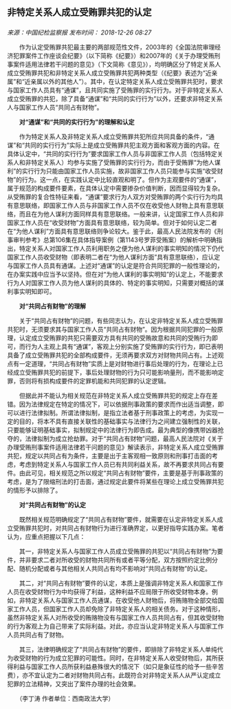 ## 非特定关系人成立受贿罪共犯的认定

### 

_来源：中国纪检监察报_ _发布时间： 2018-12-26 08:27_

　　作为认定受贿罪共犯最主要的两部规范性文件，2003年的《全国法院审理经济犯罪案件工作座谈会纪要》（以下简称《纪要》）和2007年的《关于办理受贿刑事案件适用法律若干问题的意见》（下文简称《意见》），均明确区分了特定关系人成立受贿罪共犯和非特定关系人成立受贿罪共犯两种类型（《纪要》表述为“近亲属”和“近亲属以外的其他人”）。其中，在认定特定关系人成立受贿罪共犯时，要求与国家工作人员具有“通谋”，且共同实施了受贿罪的实行行为。对于非特定关系人成立受贿罪的共犯，除了具备“通谋”和“共同的实行行为”以外，还要求非特定关系人与国家工作人员“共同占有财物”。

　　**对“通谋”和“共同的实行行为”的理解和认定**

　　作为特定关系人及非特定关系人成立受贿罪共犯所应共同具备的条件，“通谋”和“共同的实行行为”实际上是成立受贿罪共犯主观方面和客观方面的内容。在具体认定中，“共同的实行行为”要求国家工作人员与非国家工作人员（包括特定关系人和非特定关系人）均参与实施了受贿罪的实行行为，而由于受贿罪“为他人谋利”的实行行为只能由国家工作人员实施，故非国家工作人员只能参与实施“收受财物”的行为。这一点，在实践认定中比较直观和明了。但作为主观要件的“通谋”，属于规范的构成要件要素，在具体认定中需要掺杂价值判断，因而显得较为复杂。从受贿罪的复合性特征来看，“通谋”要求行为人双方对受贿罪的两个实行行为均具有意思联络，即国家工作人员与非国家工作人员不仅在收受他人财物上具有意思联络，而且在为他人谋利方面同样具有意思联络。一般来讲，认定国家工作人员和非国家工作人员在“收受财物”方面具有意思联络，较为简单。但对于如何认定二者在“为他人谋利”方面具有意思联络则争论较大。鉴于此，最高人民法院发布的《刑事审判参考》总第106集在具体指导案例（第1143号罗菲受贿案）的解析中明确指出，特定关系人对国家工作人员利用职务之便为他人谋利的事实明知的情况下仍代国家工作人员收受财物（即表明二者在“为他人谋利方面”具有意思联络），应认定与国家工作人员具有通谋。上述对“通谋”的认定是符合共同犯罪的一般性理论的，在办案实践中应当予以坚持。但在对“为他人谋利的事实明知”的认定上，不能要求行为人对国家工作人员为他人谋利的具体的、特定的事实明知，只需要对概括的谋利事实明知即可。

　　**对“共同占有财物”的理解**

　　关于“共同占有财物”的问题，有些同志认为，在认定非特定关系人成立受贿罪共犯时，无须要求其与国家工作人员“共同占有财物”。因为根据共同犯罪的一般原理，认定成立受贿罪的共犯只需要双方具有共同的受贿故意和共同的受贿行为即可，而行为人主观上具有“通谋”，客观上分别实施了受贿罪的实行行为，即已表明具备了成立受贿罪共犯的全部构成要件，无须再要求双方对财物共同占有。上述观点有一定道理，“共同占有财物”实质上是对财物进行事后处理的行为，在理论上已经成立受贿罪共犯的前提下，事后处理财物的行为只可能影响量刑，而不能影响定罪，否则将有损构成要件的定罪机能和共同犯罪的认定逻辑。

　　但据此并不能认为相关规范在非特定关系人成立受贿罪共犯的规定上存在差错。因为法律规定在特定的情况下，可以依据刑事政策的要求而作出适当调整，即可以进行法律拟制。所谓法律拟制，是指立法者基于刑事政策上的考虑，为实现一定的目的，将本不具有直接关联性的基础事实与法律行为之间建立强制性的关联，只要能够证明基础事实，拟制规定中的法律行为即告成。最为典型的像携带凶器抢夺的，法律拟制为成立抢劫罪。对于“共同占有财物”问题，最高人民法院对《关于办理受贿刑事案件适用法律若干问题的意见》解读表示，非特定关系人成立受贿罪共犯，规定以共同占有为条件，主要是出于主客观相一致原则和刑事打击面的考虑，考虑到特定关系人与国家工作人员已有共同利益关系，故不再要求共同占有要件。由此可见，相关规范之所以规定“共同占有财物”要件，主要是基于刑事政策的考虑，是为了限缩刑法的打击面，通过规定此要件将某些在理论上成立受贿罪共犯的情形予以排除了。

　　**对“共同占有财物”的认定**

　　既然相关规范明确规定了“共同占有财物”要件，就需要在认定非特定关系人成立受贿罪共犯时，对共同占有财物行为进行准确界定，以更好指导实践办案。笔者认为，应重点把握以下几点：

　　其一，非特定关系人与国家工作人员成立受贿罪的共犯以“共同占有财物”为要件，并非要求二者对所收受的财物共同所有或者平等分配，双方按照约定比例分配、随机分配或者与其他相关人共同占有均不影响对“共同占有财物”的认定。

　　其二，对“共同占有财物”要件的认定，本质上是强调非特定关系人和国家工作人员在收受财物行为中均获得了利益，这种利益不应局限于所收受财物本身。例如，非特定关系人与国家工作人员通谋，在收受他人财物后，将贿赂物全部交给国家工作人员，但国家工作人员却免除了非特定关系人的相关债务。对于这种情形，虽然非特定关系人对所收受的贿赂物没有与国家工作人员共同占有，但其收受财物的行为客观上为自己带来了实际利益。对此，亦应当认定非特定关系人与国家工作人员共同占有了财物。

　　其三，法律明确规定了“共同占有财物”的要件，即排除了非特定关系人单纯代为收受财物的行为成立犯罪的可能性。同时，在非特定关系人收受财物后，其所获得利益与国家工作人员所获利益悬殊很大的情况下（如只是象征性的给予一些辛苦费），亦不宜认定为二者对财物共同占有。此既符合对非特定关系人从严认定成立犯罪的立法精神，又突出了案件办理的社会效果。

　　（李丁涛 作者单位：西南政法大学）